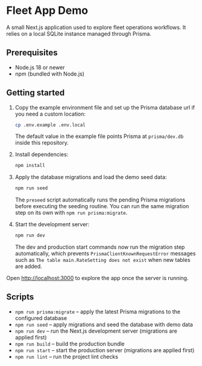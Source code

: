 # Fleet App Demo

A small Next.js application used to explore fleet operations workflows. It relies on a local SQLite
instance managed through Prisma.

## Prerequisites

- Node.js 18 or newer
- npm (bundled with Node.js)

## Getting started

1. Copy the example environment file and set up the Prisma database url if you need a custom
   location:

   ```bash
   cp .env.example .env.local
   ```

   The default value in the example file points Prisma at `prisma/dev.db` inside this repository.

2. Install dependencies:

   ```bash
   npm install
   ```

3. Apply the database migrations and load the demo seed data:

   ```bash
   npm run seed
   ```

   The `preseed` script automatically runs the pending Prisma migrations before executing the seeding
   routine. You can run the same migration step on its own with `npm run prisma:migrate`.

4. Start the development server:

   ```bash
   npm run dev
   ```

   The dev and production start commands now run the migration step automatically, which prevents
   `PrismaClientKnownRequestError` messages such as `The table main.RateSetting does not exist` when
   new tables are added.

Open [http://localhost:3000](http://localhost:3000) to explore the app once the server is running.

## Scripts

- `npm run prisma:migrate` – apply the latest Prisma migrations to the configured database
- `npm run seed` – apply migrations and seed the database with demo data
- `npm run dev` – run the Next.js development server (migrations are applied first)
- `npm run build` – build the production bundle
- `npm run start` – start the production server (migrations are applied first)
- `npm run lint` – run the project lint checks
